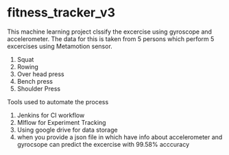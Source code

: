 # fitness_tracker_v3

This machine learning project clssify the excercise using gyroscope and accelerometer.
The data for this is taken from 5 persons which perform 5 excercises using Metamotion sensor.
1. Squat
2. Rowing
3. Over head press
4. Bench press
5. Shoulder Press

Tools used to automate the process
1. Jenkins for CI workflow 
2. Mlflow for Experiment Tracking
3. Using google drive for data storage
4. when you provide a json file in which have info about accelerometer and gyrocsope can predict the excercise with 99.58% acccuracy

